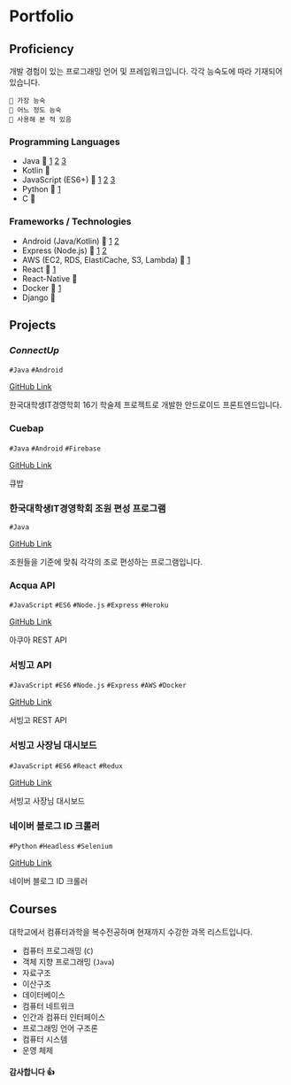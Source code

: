 # Portfolio



## Proficiency
개발 경험이 있는 프로그래밍 언어 및 프레임워크입니다. 
각각 능숙도에 따라 기재되어 있습니다.
```
🥇 가장 능숙
🥈 어느 정도 능숙
🥉 사용해 본 적 있음
```

### Programming Languages
- Java 🥇 [1](#connectup) [2](#cuebap) [3](#한국대학생IT경영학회-조원-편성-프로그램) 
- Kotlin 🥇
- JavaScript (ES6+) 🥇 [1](#acqua-api) [2](#서빙고-api) [3](#서빙고-사장님-대시보드)
- Python 🥇 [1](#네이버-블로그-ID-크롤러)
- C 🥈

### Frameworks / Technologies
- Android (Java/Kotlin) 🥇 [1](#connectup) [2](#cuebap)
- Express (Node.js) 🥇 [1](#acqua-api) [2](#서빙고-api)
- AWS (EC2, RDS, ElastiCache, S3, Lambda) 🥈 [1](#서빙고-api)
- React 🥈 [1](#서빙고-사장님-대시보드)
- React-Native 🥈
- Docker 🥉 [1](#서빙고-api)
- Django 🥉



## Projects

### _ConnectUp_
`#Java` `#Android`

[GitHub Link](https://github.com/etture/ConnectUp)

한국대학생IT경영학회 16기 학술제 프로젝트로 개발한 안드로이드 프론트엔드입니다. 

### Cuebap
`#Java` `#Android`
`#Firebase`

[GitHub Link](https://github.com/etture/Cuebap)

큐밥

### 한국대학생IT경영학회 조원 편성 프로그램 
`#Java`

[GitHub Link](https://github.com/etture/KUSITMS-MemberSorter)

조원들을 기준에 맞춰 각각의 조로 편성하는 프로그램입니다.


### Acqua API
`#JavaScript` `#ES6` `#Node.js` `#Express`
`#Heroku`

[GitHub Link](https://github.com/etture/acqua-api)

아쿠아 REST API

### 서빙고 API
`#JavaScript` `#ES6` `#Node.js` `#Express`
`#AWS` `#Docker`

[GitHub Link](https://github.com/etture/servinggo-api)

서빙고 REST API

### 서빙고 사장님 대시보드
`#JavaScript` `#ES6` `#React` `#Redux`

[GitHub Link](https://github.com/etture/servinggo-merchant)

서빙고 사장님 대시보드

### 네이버 블로그 ID 크롤러
`#Python` `#Headless` `#Selenium`

[GitHub Link](https://github.com/etture/Keyword_Id_Extractor)

네이버 블로그 ID 크롤러


## Courses
대학교에서 컴퓨터과학을 복수전공하며 현재까지 수강한 과목 리스트입니다.

- 컴퓨터 프로그래밍 (`C`)
- 객체 지향 프로그래밍 (`Java`)
- 자료구조
- 이산구조
- 데이터베이스
- 컴퓨터 네트워크
- 인간과 컴퓨터 인터페이스
- 프로그래밍 언어 구조론
- 컴퓨터 시스템
- 운영 체제


#### 감사합니다 👍
